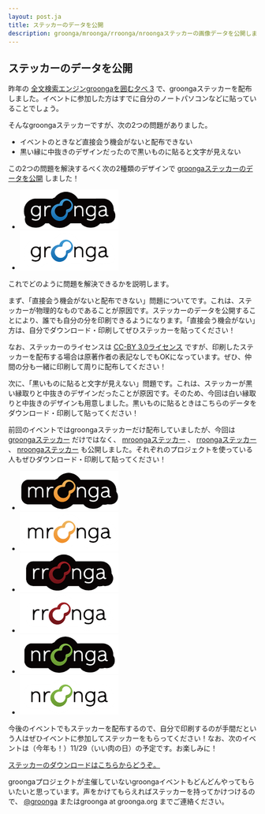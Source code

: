 ```yaml
---
layout: post.ja
title: ステッカーのデータを公開
description: groonga/mroonga/rroonga/nroongaステッカーの画像データを公開しました
---
```

## ステッカーのデータを公開

昨年の [全文検索エンジンgroongaを囲む夕べ
3](http://atnd.org/events/33070)
で、groongaステッカーを配布しました。イベントに参加した方はすでに自分のノートパソコンなどに貼っていることでしょう。

そんなgroongaステッカーですが、次の2つの問題がありました。

-   イベントのときなど直接会う機会がないと配布できない
-   黒い縁に中抜きのデザインだったので黒いものに貼ると文字が見えない

この2つの問題を解決するべく次の2種類のデザインで
[groongaステッカーのデータを公開](/ja/sticker/) しました！

-   ![groongaステッカー（黒）](/images/stickers/basic/groonga-sticker-black.png "groongaステッカー（黒）")
-   ![groongaステッカー（白）](/images/stickers/basic/groonga-sticker-white.png "groongaステッカー（白）")

これでどのように問題を解決できるかを説明します。

まず、「直接会う機会がないと配布できない」問題についてです。これは、ステッカーが物理的なものであることが原因です。ステッカーのデータを公開することにより、誰でも自分の分を印刷できるようになります。「直接会う機会がない」方は、自分でダウンロード・印刷してぜひステッカーを貼ってください！

なお、ステッカーのライセンスは [CC-BY
3.0ライセンス](http://creativecommons.org/licenses/by/3.0/deed.ja)
ですが、印刷したステッカーを配布する場合は原著作者の表記なしでもOKになっています。ぜひ、仲間の分も一緒に印刷して周りに配布してください！

次に、「黒いものに貼ると文字が見えない」問題です。これは、ステッカーが黒い縁取りと中抜きのデザインだったことが原因です。そのため、今回は白い縁取りと中抜きのデザインも用意しました。黒いものに貼るときはこちらのデータをダウンロード・印刷して貼ってください！

前回のイベントではgroongaステッカーだけ配布していましたが、今回は
[groongaステッカー](/ja/sticker/#groonga) だけではなく、
[mroongaステッカー](/ja/sticker/#mroonga) 、
[rroongaステッカー](/ja/sticker/#rroonga) 、
[nroongaステッカー](/ja/sticker/#nroonga)
も公開しました。それぞれのプロジェクトを使っている人もぜひダウンロード・印刷して貼ってください！

-   ![mroongaステッカー（黒）](/images/stickers/basic/mroonga-sticker-black.png "mroongaステッカー（黒）")
-   ![mroongaステッカー（白）](/images/stickers/basic/mroonga-sticker-white.png "mroongaステッカー（白）")
-   ![rroongaステッカー（黒）](/images/stickers/basic/rroonga-sticker-black.png "rroongaステッカー（黒）")
-   ![rroongaステッカー（白）](/images/stickers/basic/rroonga-sticker-white.png "rroongaステッカー（白）")
-   ![nroongaステッカー（黒）](/images/stickers/basic/nroonga-sticker-black.png "nroongaステッカー（黒）")
-   ![nroongaステッカー（白）](/images/stickers/basic/nroonga-sticker-white.png "nroongaステッカー（白）")

今後のイベントでもステッカーを配布するので、自分で印刷するのが手間だという人はぜひイベントに参加してステッカーをもらってください！なお、次のイベントは（今年も！）11/29（いい肉の日）の予定です。お楽しみに！

[ステッカーのダウンロードはこちらからどうぞ。](/ja/sticker/)

groongaプロジェクトが主催していないgroongaイベントもどんどんやってもらいたいと思っています。声をかけてもらえればステッカーを持ってかけつけるので、
[@groonga](https://twitter.com/groonga/) またはgroonga at groonga.org
までご連絡ください。
